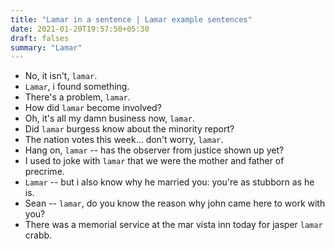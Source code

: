 ```yaml
---
title: "Lamar in a sentence | Lamar example sentences"
date: 2021-01-20T19:57:50+05:30
draft: falses
summary: "Lamar"
---
```

- No, it isn't, `lamar`.
- `Lamar`, i found something.
- There's a problem, `lamar`.
- How did `lamar` become involved?
- Oh, it's all my damn business now, `lamar`.
- Did `lamar` burgess know about the minority report?
- The nation votes this week... don't worry, `lamar`.
- Hang on, `lamar` -- has the observer from justice shown up yet?
- I used to joke with `lamar` that we were the mother and father of precrime.
- `Lamar` -- but i also know why he married you: you're as stubborn as he is.
- Sean -- `lamar`, do you know the reason why john came here to work with you?
- There was a memorial service at the mar vista inn today for jasper `lamar` crabb.
                 
